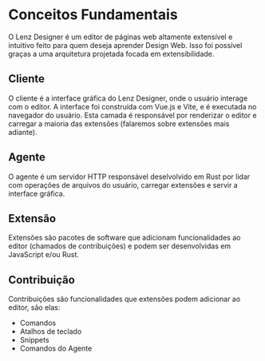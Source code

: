 ---
---
# Conceitos Fundamentais

O Lenz Designer é um editor de páginas web altamente extensível e intuitivo feito para quem deseja aprender Design Web.
Isso foi possível graças a uma arquitetura projetada focada em extensibilidade.

## Cliente

O cliente é a interface gráfica do Lenz Designer, onde o usuário interage com o editor.
A interface foi construída com Vue.js e Vite, e é executada no navegador do usuário. Esta camada é responsável por renderizar o editor e carregar a maioria das extensões (falaremos sobre extensões mais adiante).

## Agente

O agente é um servidor HTTP responsável deselvolvido em Rust por lidar com operações de arquivos do usuário, carregar extensões e servir a interface gráfica.

## Extensão

Extensões são pacotes de software que adicionam funcionalidades ao editor (chamados de contribuições) e podem ser desenvolvidas em JavaScript e/ou Rust.

## Contribuição

Contribuições são funcionalidades que extensões podem adicionar ao editor, são elas:

- Comandos
- Atalhos de teclado
- Snippets
- Comandos do Agente